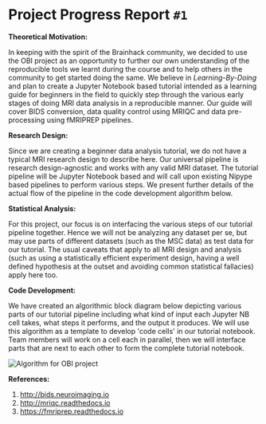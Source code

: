 
# Project Progress Report `#1`

**Theoretical Motivation:**

In keeping with the spirit of the Brainhack community, we decided to use the OBI project as an opportunity to further our own understanding of the reproducible tools we learnt during the course and to help others in the community to get started doing the same. We believe in *Learning-By-Doing* and plan to create a Jupyter Notebook based tutorial intended as a learning guide for beginners in the field to quickly step through the various early stages of doing MRI data analysis in a reproducible manner. Our guide will cover BIDS conversion, data quality control using MRIQC and data pre-processing using fMRIPREP pipelines.




**Research Design:** 

Since we are creating a beginner data analysis tutorial, we do not have a typical MRI research design to describe here. Our universal pipeline is research design-agnostic and works with any valid MRI dataset. The tutorial pipeline will be Jupyter Notebook based and will call upon existing Nipype based pipelines to perform various steps. We present further details of the actual flow of the pipeline in the code development algorithm below. 




**Statistical Analysis:** 

For this project, our focus is on interfacing the various steps of our tutorial pipeline together. Hence we will not be analyzing any dataset per se, but may use parts of different datasets (such as the MSC data) as test data for our tutorial. The usual caveats that apply to all MRI design and analysis (such as using a statistically efficient experiment design, having a well defined hypothesis at the outset and avoiding common statistical fallacies) apply here too. 




**Code Development:**

We have created an algorithmic block diagram below depicting various parts of our tutorial pipeline including what kind of input each Jupyter NB cell takes, what steps it performs, and the output it produces. We will use this algorithm as a template to develop 'code cells' in our tutorial notebook. Team members will work on a cell each in parallel, then we will interface parts that are next to each other to form the complete tutorial notebook.

![Algorithm for OBI project](https://user-images.githubusercontent.com/31489113/30526617-70f280ce-9bd2-11e7-899b-dd67e1464e16.jpg)



**References:**
1. http://bids.neuroimaging.io
2. http://mriqc.readthedocs.io
3. https://fmriprep.readthedocs.io 
